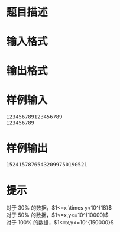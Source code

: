 

# 题目描述



# 输入格式



# 输出格式



# 样例输入


<pre>123456789123456789
123456789</pre>

# 样例输出


<pre>15241578765432099750190521</pre>

# 提示


<p>
对于 30% 的数据，$1&lt;=x \times y&lt;10^{18}$<br/>
对于 50% 的数据，$1&lt;=x,y&lt;=10^{10000}$<br/>
对于 100% 的数据，$1&lt;=x,y&lt;=10^{150000}$
</p>
